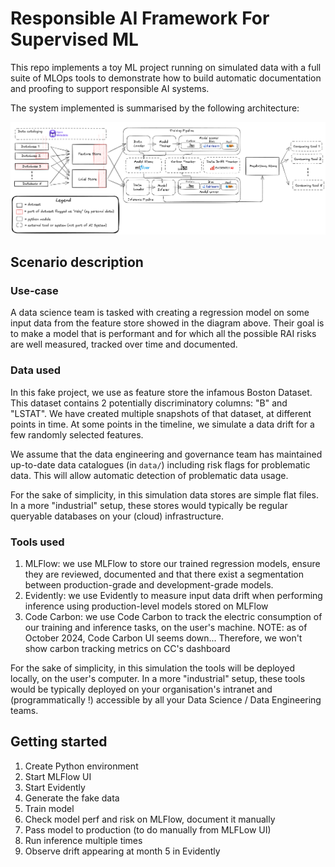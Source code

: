 # Responsible AI Framework For Supervised ML

This repo implements a toy ML project running on simulated data
with a full suite of MLOps tools to demonstrate how to build
automatic documentation and proofing to support responsible AI systems.

The system implemented is summarised by the following
architecture:

![](docs/_static/architecture.png)

## Scenario description

### Use-case

A data science team is tasked with creating a regression model on some input
data from the feature store showed in the diagram above. Their goal
is to make a model that is performant and for which all the possible
RAI risks are well measured, tracked over time and documented.

### Data used

In this fake project, we use as feature store the infamous Boston Dataset.
This dataset contains 2 potentially discriminatory columns: "B" and "LSTAT".
We have created multiple snapshots of that dataset, at different points in time.
At some points in the timeline, we simulate a data drift for a few randomly
selected features.

We assume that the data engineering and governance team has maintained
up-to-date data catalogues (in `data/`) including risk flags for
problematic data. This will allow automatic detection of problematic
data usage.

For the sake of simplicity, in this simulation data stores are simple
flat files. In a more "industrial" setup, these stores would
typically be regular queryable databases on your (cloud) infrastructure.

### Tools used

1. MLFlow: we use MLFlow to store our trained regression models, ensure
they are reviewed, documented and that there exist a segmentation between
production-grade and development-grade models.
2. Evidently: we use Evidently to measure input data drift when performing
inference using production-level models stored on MLFlow
3. Code Carbon: we use Code Carbon to track the electric consumption of our
training and inference tasks, on the user's machine. NOTE: as of October
2024, Code Carbon UI seems down... Therefore, we won't show carbon tracking
metrics on CC's dashboard

For the sake of simplicity, in this simulation the tools will be
deployed locally, on the user's computer. In a more "industrial" setup,
these tools would be typically deployed on your organisation's
intranet and (programmatically !) accessible by all your Data Science / Data
Engineering teams.

## Getting started

1. Create Python environment
2. Start MLFlow UI
3. Start Evidently
4. Generate the fake data
5. Train model
6. Check model perf and risk on MLFlow, document it manually
7. Pass model to production (to do manually from MLFLow UI)
8. Run inference multiple times
9. Observe drift appearing at month 5 in Evidently
